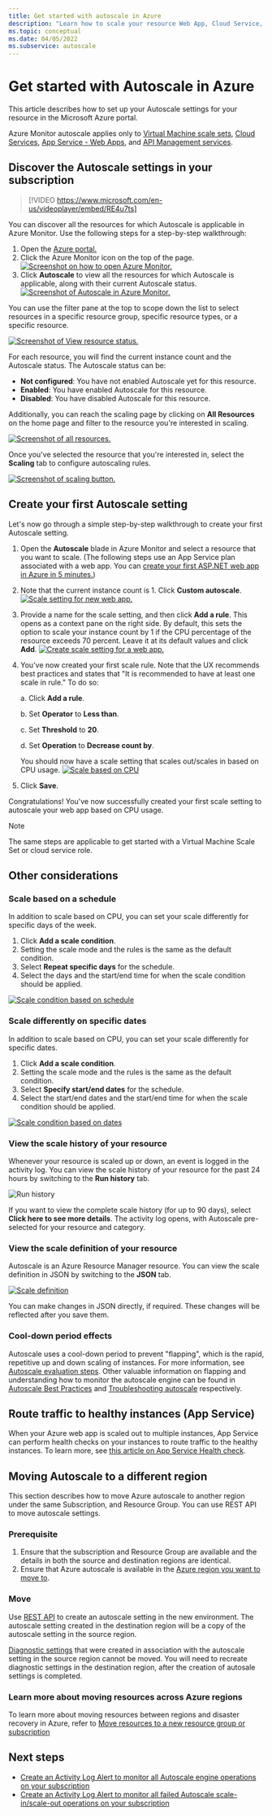 ```yaml
---
title: Get started with autoscale in Azure
description: "Learn how to scale your resource Web App, Cloud Service, Virtual Machine or Virtual Machine scale set in Azure."
ms.topic: conceptual
ms.date: 04/05/2022
ms.subservice: autoscale
---
```

# Get started with Autoscale in Azure
This article describes how to set up your Autoscale settings for your resource in the Microsoft Azure portal.

Azure Monitor autoscale applies only to [Virtual Machine scale sets](https://azure.microsoft.com/services/virtual-machine-scale-sets/), [Cloud Services](https://azure.microsoft.com/services/cloud-services/), [App Service - Web Apps](https://azure.microsoft.com/services/app-service/web/), and [API Management services](../../api-management/api-management-key-concepts.md).

## Discover the Autoscale settings in your subscription

> [!VIDEO https://www.microsoft.com/en-us/videoplayer/embed/RE4u7ts]

You can discover all the resources for which Autoscale is applicable in Azure Monitor. Use the following steps for a step-by-step walkthrough:

1. Open the [Azure portal.][1]
1. Click the Azure Monitor icon on the top of the page.
  [![Screenshot on how to open Azure Monitor.](./media/autoscale-get-started/click-on-monitor-1.png)](./media/autoscale-get-started/click-on-monitor-1.png#lightbox)
1. Click **Autoscale** to view all the resources for which Autoscale is applicable, along with their current Autoscale status.
  [![Screenshot of Autoscale in Azure Monitor.](./media/autoscale-get-started/click-on-autoscale-2.png)](./media/autoscale-get-started/click-on-autoscale-2.png#lightbox)
  
  
You can use the filter pane at the top to scope down the list to select resources in a specific resource group, specific resource types, or a specific resource.

[![Screenshot of View resource status.](./media/autoscale-get-started/view-all-resources-3.png)](./media/autoscale-get-started/view-all-resources-3.png#lightbox)

For each resource, you will find the current instance count and the Autoscale status. The Autoscale status can be:

- **Not configured**: You have not enabled Autoscale yet for this resource.
- **Enabled**: You have enabled Autoscale for this resource.
- **Disabled**: You have disabled Autoscale for this resource.


Additionally, you can reach the scaling page by clicking on **All Resources** on the home page and filter to the resource you're interested in scaling.

[![Screenshot of all resources.](./media/autoscale-get-started/choose-all-resources.png)](./media/autoscale-get-started/choose-all-resources.png#lightbox)


Once you've selected the resource that you're interested in, select the **Scaling** tab to configure autoscaling rules.

[![Screenshot of scaling button.](./media/autoscale-get-started/scaling-page.png)](./media/autoscale-get-started/scaling-page.png#lightbox)

## Create your first Autoscale setting

Let's now go through a simple step-by-step walkthrough to create your first Autoscale setting.

1. Open the **Autoscale** blade in Azure Monitor and select a resource that you want to scale. (The following steps use an App Service plan associated with a web app. You can [create your first ASP.NET web app in Azure in 5 minutes.][5])
1. Note that the current instance count is 1. Click **Custom autoscale**.
  [![Scale setting for new web app.](./media/autoscale-get-started/manual-scale-04.png)](./media/autoscale-get-started/manual-scale-04.png#lightbox)
1. Provide a name for the scale setting, and then click **Add a rule**. This opens as a context pane on the right side. By default, this sets the option to scale your instance count by 1 if the CPU percentage of the resource exceeds 70 percent. Leave it at its default values and click **Add**.
  [![Create scale setting for a web app.](./media/autoscale-get-started/custom-scale-add-rule-05.png)](./media/autoscale-get-started/custom-scale-add-rule-05.png#lightbox)
1. You've now created your first scale rule. Note that the UX recommends best practices and states that "It is recommended to have at least one scale in rule." To do so:

    a. Click **Add a rule**.

    b. Set **Operator** to **Less than**.

    c. Set **Threshold** to **20**.

    d. Set **Operation** to **Decrease count by**.

   You should now have a scale setting that scales out/scales in based on CPU usage.
   [![Scale based on CPU](./media/autoscale-get-started/custom-scale-results-06.png)](./media/autoscale-get-started/custom-scale-results-06.png#lightbox)
1. Click **Save**.

Congratulations! You've now successfully created your first scale setting to autoscale your web app based on CPU usage.

> [!NOTE]
> The same steps are applicable to get started with a Virtual Machine Scale Set or cloud service role.

## Other considerations
### Scale based on a schedule
In addition to scale based on CPU, you can set your scale differently for specific days of the week.

1. Click **Add a scale condition**.
1. Setting the scale mode and the rules is the same as the default condition.
1. Select **Repeat specific days** for the schedule.
1. Select the days and the start/end time for when the scale condition should be applied.

[![Scale condition based on schedule](./media/autoscale-get-started/scale-same-based-on-condition-07.png)](./media/autoscale-get-started/scale-same-based-on-condition-07.png#lightbox)
### Scale differently on specific dates
In addition to scale based on CPU, you can set your scale differently for specific dates.

1. Click **Add a scale condition**.
1. Setting the scale mode and the rules is the same as the default condition.
1. Select **Specify start/end dates** for the schedule.
1. Select the start/end dates and the start/end time for when the scale condition should be applied.

[![Scale condition based on dates](./media/autoscale-get-started/scale-different-based-on-time-08.png)](./media/autoscale-get-started/scale-different-based-on-time-08.png#lightbox)

### View the scale history of your resource
Whenever your resource is scaled up or down, an event is logged in the activity log. You can view the scale history of your resource for the past 24 hours by switching to the **Run history** tab.

![Run history][12]

If you want to view the complete scale history (for up to 90 days), select **Click here to see more details**. The activity log opens, with Autoscale pre-selected for your resource and category.

### View the scale definition of your resource
Autoscale is an Azure Resource Manager resource. You can view the scale definition in JSON by switching to the **JSON** tab.

[![Scale definition](./media/autoscale-get-started/view-scale-definition-09.png)](./media/autoscale-get-started/view-scale-definition-09.png#lightbox)

You can make changes in JSON directly, if required. These changes will be reflected after you save them.

### Cool-down period effects

Autoscale uses a cool-down period to prevent "flapping", which is the rapid, repetitive up and down scaling of instances.  For more information, see [Autoscale evaluation steps](autoscale-understanding-settings.md#autoscale-evaluation).  Other valuable information on flapping and understanding how to monitor the autoscale engine can be found in [Autoscale Best Practices](autoscale-best-practices.md#choose-the-thresholds-carefully-for-all-metric-types) and [Troubleshooting autoscale](autoscale-troubleshoot.md) respectively.

## Route traffic to healthy instances (App Service)

<a id="health-check-path"></a>

When your Azure web app is scaled out to multiple instances, App Service can perform health checks on your instances to route traffic to the healthy instances. To learn more, see [this article on App Service Health check](../../app-service/monitor-instances-health-check.md).

## Moving Autoscale to a different region
This section describes how to move Azure autoscale to another region under the same Subscription, and Resource Group. You can use REST API to move autoscale settings.
### Prerequisite
1. Ensure that the subscription and Resource Group are available and the details in both the source and destination regions are identical.
1. Ensure that Azure autoscale is available in the [Azure region you want to move to](https://azure.microsoft.com/global-infrastructure/services/?products=monitor&regions=all).

### Move
Use [REST API](/rest/api/monitor/autoscalesettings/createorupdate) to create an autoscale setting in the new environment. The autoscale setting created in the destination region will be a copy of the autoscale setting in the source region.

[Diagnostic settings](../essentials/diagnostic-settings.md) that were created in association with the autoscale setting in the source region cannot be moved. You will need to recreate diagnostic settings in the destination region, after the creation of autosale settings is completed.

### Learn more about moving resources across Azure regions
To learn more about moving resources between regions and disaster recovery in Azure, refer to [Move resources to a new resource group or subscription](../../azure-resource-manager/management/move-resource-group-and-subscription.md)

## Next steps
- [Create an Activity Log Alert to monitor all Autoscale engine operations on your subscription](https://github.com/Azure/azure-quickstart-templates/tree/master/demos/monitor-autoscale-alert)
- [Create an Activity Log Alert to monitor all failed Autoscale scale-in/scale-out operations on your subscription](https://github.com/Azure/azure-quickstart-templates/tree/master/demos/monitor-autoscale-failed-alert)


<!--Reference-->
[1]:https://portal.azure.com
[2]: ./media/autoscale-get-started/click-on-monitor-1.png
[3]: ./media/autoscale-get-started/click-on-autoscale-2.png
[4]: ./media/autoscale-get-started/view-all-resources-3.png
[5]: ../../app-service/quickstart-dotnetcore.md
[6]: ./media/autoscale-get-started/manual-scale-04.png
[7]: ./media/autoscale-get-started/custom-scale-add-rule-05.png
[8]: ./media/autoscale-get-started/scale-in-recommendation.png
[9]: ./media/autoscale-get-started/custom-scale-results-06.png
[10]: ./media/autoscale-get-started/scale-same-based-on-condition-07.png
[11]: ./media/autoscale-get-started/scale-different-based-on-time-08.png
[12]: ./media/autoscale-get-started/scale-history.png
[13]: ./media/autoscale-get-started/view-scale-definition-09.png
[14]: ./media/autoscale-get-started/disable-autoscale.png
[15]: ./media/autoscale-get-started/set-manualscale.png
[16]: ./media/autoscale-get-started/choose-all-resources.png
[17]: ./media/autoscale-get-started/scaling-page.png
